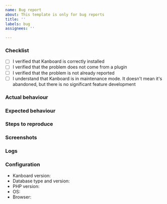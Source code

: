 ```yaml
---
name: Bug report
about: This template is only for bug reports
title: ''
labels: bug
assignees: ''

---
```


### Checklist

- [ ] I verified that Kanboard is correctly installed
- [ ] I verified that the problem does not come from a plugin
- [ ] I verified that the problem is not already reported
- [ ] I understand that Kanboard is in maintenance mode. It doesn't mean it's abandoned, but there is no significant feature development

<!-- Please, read the documentation: https://docs.kanboard.org/ -->

### Actual behaviour

<!-- A clear and concise description of what the bug is. -->

### Expected behaviour

<!-- A clear and concise description of what you expected to happen. -->

### Steps to reproduce


### Screenshots

<!-- If applicable, add screenshots to help explain your problem. -->

### Logs


### Configuration

- Kanboard version: <!-- provide exact version (not master) -->
- Database type and version:
- PHP version:
- OS:
- Browser:
